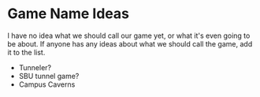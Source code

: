 # Game Name Ideas

I have no idea what we should call our game yet, or what it's even going to be about. If anyone has any ideas about what we should call the game, add it to the list.

* Tunneler?
* SBU tunnel game?
* Campus Caverns

